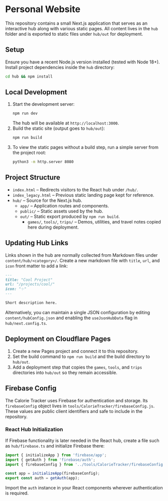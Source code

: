 # Personal Website

This repository contains a small Next.js application that serves as an interactive hub along with various static pages.  All content lives in the `hub` folder and is exported to static files under `hub/out` for deployment.

## Setup

Ensure you have a recent Node.js version installed (tested with Node 18+). Install project dependencies inside the `hub` directory:

```bash
cd hub && npm install
```

## Local Development

1. Start the development server:
   ```bash
   npm run dev
   ```
   The hub will be available at `http://localhost:3000`.
2. Build the static site (output goes to `hub/out`):
   ```bash
   npm run build
   ```
3. To view the static pages without a build step, run a simple server from the project root:
   ```bash
   python3 -m http.server 8080
   ```

## Project Structure

- `index.html` – Redirects visitors to the React hub under `/hub/`.
- `index_legacy.html` – Previous static landing page kept for reference.
- `hub/` – Source for the Next.js hub.
  - `app/` – Application routes and components.
  - `public/` – Static assets used by the hub.
  - `out/` – Static export produced by `npm run build`.
    - `games/`, `tools/`, `trips/` – Demos, utilities, and travel notes copied here during deployment.

## Updating Hub Links

Links shown in the hub are normally collected from Markdown files under `content/hub/<category>/`. Create a new markdown file with `title`, `url`, and `icon` front matter to add a link:

```markdown
---
title: "Cool Project"
url: "/projects/cool/"
icon: "✨"
---

Short description here.
```

Alternatively, you can maintain a single JSON configuration by editing `content/hubConfig.json` and enabling the `useJsonHubData` flag in `hub/next.config.ts`.

## Deployment on Cloudflare Pages

1. Create a new Pages project and connect it to this repository.
2. Set the build command to `npm run build` and the build directory to `hub/out`.
3. Add a deployment step that copies the `games`, `tools`, and `trips` directories into `hub/out` so they remain accessible.

## Firebase Config

The Calorie Tracker uses Firebase for authentication and storage. Its `firebaseConfig` object lives in `tools/CalorieTracker/firebaseConfig.js`. These values are public client identifiers and safe to include in the repository.

### React Hub Initialization

If Firebase functionality is later needed in the React hub, create a file such as `hub/firebase.ts` and initialize Firebase there:

```ts
import { initializeApp } from 'firebase/app';
import { getAuth } from 'firebase/auth';
import { firebaseConfig } from '../tools/CalorieTracker/firebaseConfig';

const app = initializeApp(firebaseConfig);
export const auth = getAuth(app);
```

Import the `auth` instance in your React components wherever authentication is required.
